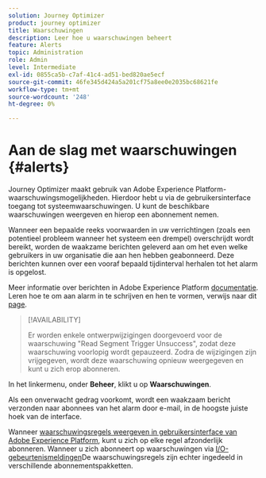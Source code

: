 ```yaml
---
solution: Journey Optimizer
product: journey optimizer
title: Waarschuwingen
description: Leer hoe u waarschuwingen beheert
feature: Alerts
topic: Administration
role: Admin
level: Intermediate
exl-id: 0855ca5b-c7af-41c4-ad51-bed820ae5ecf
source-git-commit: 46fe345d424a5a201cf75a8ee0e2035bc68621fe
workflow-type: tm+mt
source-wordcount: '248'
ht-degree: 0%

---
```


# Aan de slag met waarschuwingen {#alerts}

Journey Optimizer maakt gebruik van Adobe Experience Platform-waarschuwingsmogelijkheden. Hierdoor hebt u via de gebruikersinterface toegang tot systeemwaarschuwingen. U kunt de beschikbare waarschuwingen weergeven en hierop een abonnement nemen.

Wanneer een bepaalde reeks voorwaarden in uw verrichtingen (zoals een potentieel probleem wanneer het systeem een drempel) overschrijdt wordt bereikt, worden de waakzame berichten geleverd aan om het even welke gebruikers in uw organisatie die aan hen hebben geabonneerd. Deze berichten kunnen over een vooraf bepaald tijdinterval herhalen tot het alarm is opgelost.

Meer informatie over berichten in Adobe Experience Platform [documentatie](https://experienceleague.adobe.com/docs/experience-platform/observability/alerts/overview.html).
Leren hoe te om aan alarm in te schrijven en hen te vormen, verwijs naar dit [page](https://experienceleague.adobe.com/docs/experience-platform/observability/alerts/ui.html).

>[!AVAILABILITY]
>
>Er worden enkele ontwerpwijzigingen doorgevoerd voor de waarschuwing &quot;Read Segment Trigger Unsuccess&quot;, zodat deze waarschuwing voorlopig wordt gepauzeerd. Zodra de wijzigingen zijn vrijgegeven, wordt deze waarschuwing opnieuw weergegeven en kunt u zich erop abonneren.

In het linkermenu, onder **Beheer**, klikt u op **Waarschuwingen**.

<!--A pre-configured alert for Journey Optimizer is available. This alert will warn you if a read segment node has not processed any profile during the defined time frame.

![](assets/alerts1.png)-->

Als een onverwacht gedrag voorkomt, wordt een waakzaam bericht verzonden naar abonnees van het alarm door e-mail, in de hoogste juiste hoek van de interface.

<!--![](assets/alerts2.png)-->


Wanneer [waarschuwingsregels weergeven in gebruikersinterface van Adobe Experience Platform](https://experienceleague.adobe.com/docs/experience-platform/observability/alerts/ui.html), kunt u zich op elke regel afzonderlijk abonneren. Wanneer u zich abonneert op waarschuwingen via [I/O-gebeurtenismeldingen](https://experienceleague.adobe.com/docs/experience-platform/observability/alerts/subscribe.html)De waarschuwingsregels zijn echter ingedeeld in verschillende abonnementspakketten.

<!--The I/O event subscription name corresponding to the Read segment alert is: "Journey read segment Delays, Failures and Errors".

>[!WARNING]
>
>These alerts apply only to live journeys. Alerts will not be triggered for journeys in test mode.-->
